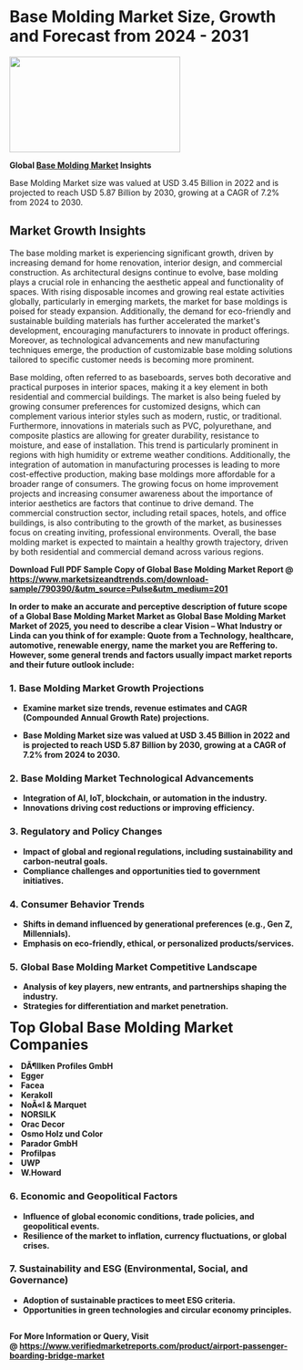 <H1>Base Molding Market Size, Growth and Forecast from 2024 - 2031</H1><img class="aligncenter size-medium wp-image-584254" src="https://thirdeyenews.in/wp-content/uploads/2024/09/Global-Market-Research-300x168.jpeg" alt="" width="300" height="168" /><p><strong>Global&nbsp;<a href="https://www.marketsizeandtrends.com/download-sample/790390/&amp;utm_source=Pulse&amp;utm_medium=201">Base Molding Market</a> Insights</strong></p><p>Base Molding Market size was valued at USD 3.45 Billion in 2022 and is projected to reach USD 5.87 Billion by 2030, growing at a CAGR of 7.2% from 2024 to 2030.</p><p><h2>Market Growth Insights</h2> <p>The base molding market is experiencing significant growth, driven by increasing demand for home renovation, interior design, and commercial construction. As architectural designs continue to evolve, base molding plays a crucial role in enhancing the aesthetic appeal and functionality of spaces. With rising disposable incomes and growing real estate activities globally, particularly in emerging markets, the market for base moldings is poised for steady expansion. Additionally, the demand for eco-friendly and sustainable building materials has further accelerated the market's development, encouraging manufacturers to innovate in product offerings. Moreover, as technological advancements and new manufacturing techniques emerge, the production of customizable base molding solutions tailored to specific customer needs is becoming more prominent.</p> <p><strong></strong></p> <p>Base molding, often referred to as baseboards, serves both decorative and practical purposes in interior spaces, making it a key element in both residential and commercial buildings. The market is also being fueled by growing consumer preferences for customized designs, which can complement various interior styles such as modern, rustic, or traditional. Furthermore, innovations in materials such as PVC, polyurethane, and composite plastics are allowing for greater durability, resistance to moisture, and ease of installation. This trend is particularly prominent in regions with high humidity or extreme weather conditions. Additionally, the integration of automation in manufacturing processes is leading to more cost-effective production, making base moldings more affordable for a broader range of consumers. The growing focus on home improvement projects and increasing consumer awareness about the importance of interior aesthetics are factors that continue to drive demand. The commercial construction sector, including retail spaces, hotels, and office buildings, is also contributing to the growth of the market, as businesses focus on creating inviting, professional environments. Overall, the base molding market is expected to maintain a healthy growth trajectory, driven by both residential and commercial demand across various regions. <p><strong></p><p><span class=""><strong>Download Full PDF Sample Copy of Global Base Molding Market Report</strong> @ <a href="https://www.marketsizeandtrends.com/download-sample/790390/&amp;utm_source=Pulse&amp;utm_medium=201" target="_blank">https://www.marketsizeandtrends.com/download-sample/790390/&amp;utm_source=Pulse&amp;utm_medium=201</a></span></p><p>In order to make an accurate and perceptive description of future scope of a Global&nbsp;Base Molding Market Market as Global&nbsp;Base Molding Market Market of 2025, you need to describe a clear Vision &ndash; What Industry or Linda can you think of for example: Quote from a Technology, healthcare, automotive, renewable energy, name the market you are Reffering to. However, some general trends and factors usually impact market reports and their future outlook include:</p><h3>1.&nbsp;<strong>Base Molding Market Growth Projections</strong></h3><ul><li>Examine market size trends, revenue estimates and CAGR (Compounded Annual Growth Rate) projections.</li><li><p>Base Molding Market size was valued at USD 3.45 Billion in 2022 and is projected to reach USD 5.87 Billion by 2030, growing at a CAGR of 7.2% from 2024 to 2030.</p></li></ul><h3>2.&nbsp;<strong>Base Molding Market Technological Advancements</strong></h3><ul><li>Integration of AI, IoT, blockchain, or automation in the industry.</li><li>Innovations driving cost reductions or improving efficiency.</li></ul><h3>3.&nbsp;<strong>Regulatory and Policy Changes</strong></h3><ul><li>Impact of global and regional regulations, including sustainability and carbon-neutral goals.</li><li>Compliance challenges and opportunities tied to government initiatives.</li></ul><h3>4.&nbsp;<strong>Consumer Behavior Trends</strong></h3><ul><li>Shifts in demand influenced by generational preferences (e.g., Gen Z, Millennials).</li><li>Emphasis on eco-friendly, ethical, or personalized products/services.</li></ul><h3>5.&nbsp;<strong>Global Base Molding Market Competitive Landscape</strong></h3><ul><li>Analysis of key players, new entrants, and partnerships shaping the industry.</li><li>Strategies for differentiation and market penetration.</li></ul><p data-pm-slice="1 1 []"><span style="color: inherit; font-family: inherit; font-size: 25px;">Top Global Base Molding Market Companies</span></p><div class="" data-test-id=""><p><li>DÃ¶llken Profiles GmbH</li><li> Egger</li><li> Facea</li><li> Kerakoll</li><li> NoÃ«l & Marquet</li><li> NORSILK</li><li> Orac Decor</li><li> Osmo Holz und Color</li><li> Parador GmbH</li><li> Profilpas</li><li> UWP</li><li> W.Howard</li></p></div><h3>6.&nbsp;<strong>Economic and Geopolitical Factors</strong></h3><ul><li>Influence of global economic conditions, trade policies, and geopolitical events.</li><li>Resilience of the market to inflation, currency fluctuations, or global crises.</li></ul><h3>7.&nbsp;<strong>Sustainability and ESG (Environmental, Social, and Governance)</strong></h3><ul><li>Adoption of sustainable practices to meet ESG criteria.</li><li>Opportunities in green technologies and circular economy principles.</li></ul><h2><strong style="font-size: 14px;">For More Information or Query, Visit @&nbsp;</strong><a style="background-color: #ffffff; font-size: 14px;" href="https://www.marketsizeandtrends.com/report/base-molding-market/" target="_blank">https://www.verifiedmarketreports.com/product/airport-passenger-boarding-bridge-market</a></h2>
